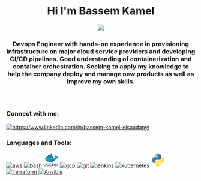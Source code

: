 <h1 align="center">Hi I'm Bassem Kamel</h1>



<div id="header" align="center">
  <img src="https://media.giphy.com/media/jdPMeyv9rn0hZHh8n9/giphy.gif" width="200"/>
</div>



<h3 align="center">Devops Engineer with hands-on experience in provisioning infrastructure on major cloud service providers and developing CI/CD pipelines. Good understanding of containerization and container orchestration. Seeking to apply my knowledge to help the company deploy and manage new products as well as improve my own skills. </h3>
<h3>  <br> </h3>
<h3 align="left">Connect with me:</h3>
<p align="left">
<a href="https://linkedin.com/in/https://www.linkedin.com/in/bassem-kamel-elsaadany/" target="blank"><img align="center" src="https://raw.githubusercontent.com/rahuldkjain/github-profile-readme-generator/master/src/images/icons/Social/linked-in-alt.svg" alt="https://www.linkedin.com/in/bassem-kamel-elsaadany/" height="30" width="40" /></a>
</p>

<h3 align="left">Languages and Tools:</h3>
<p align="left"> <a href="https://aws.amazon.com" target="_blank" rel="noreferrer"> <img src="https://cdn.icon-icons.com/icons2/2407/PNG/512/aws_icon_146074.png" alt="aws" width="50" height="50"/> </a> 
<a href="https://www.gnu.org/software/bash/" target="_blank" rel="noreferrer"> <img src="https://drive.google.com/uc?id=1nNlE_mnLOtG2eJsgJr4uHhP3hF-MDZCD" alt="bash" width="40" height="40"/> </a> <a href="https://www.docker.com/" target="_blank" rel="noreferrer"> <img src="https://raw.githubusercontent.com/devicons/devicon/master/icons/docker/docker-original-wordmark.svg" alt="docker" width="40" height="40"/> </a> <a href="https://cloud.google.com" target="_blank" rel="noreferrer"> <img src="https://www.vectorlogo.zone/logos/google_cloud/google_cloud-icon.svg" alt="gcp" width="40" height="40"/> </a> <a href="https://git-scm.com/" target="_blank" rel="noreferrer"> <img src="https://www.vectorlogo.zone/logos/git-scm/git-scm-icon.svg" alt="git" width="40" height="40"/> </a> <a href="https://www.jenkins.io" target="_blank" rel="noreferrer"> <img src="https://www.vectorlogo.zone/logos/jenkins/jenkins-icon.svg" alt="jenkins" width="40" height="40"/> </a> <a href="https://kubernetes.io" target="_blank" rel="noreferrer"> <img src="https://www.vectorlogo.zone/logos/kubernetes/kubernetes-icon.svg" alt="kubernetes" width="40" height="40"/> </a> <a href="https://www.python.org" target="_blank" rel="noreferrer"> <img src="https://raw.githubusercontent.com/devicons/devicon/master/icons/python/python-original.svg" alt="python" width="40" height="40"/> </a>
<a href="https://www.terraform.io/" target="_blank" rel="noreferrer"> <img src="https://avatars.githubusercontent.com/u/52939924?v=4" alt="Terraform" width="40" height="40"/> </a> 
<a href="https://www.ansible.com/" target="_blank" rel="noreferrer"> <img src="https://redhat.gallerycdn.vsassets.io/extensions/redhat/ansible/0.10.0/1653409242317/Microsoft.VisualStudio.Services.Icons.Default" alt="Ansible" width="40" height="40"/> </a> 
</p>


















<!--
**Bassem-Kamel/Bassem-Kamel** is a ✨ _special_ ✨ repository because its `README.md` (this file) appears on your GitHub profile.

Here are some ideas to get you started:

- 🔭 I’m currently working on ...
- 🌱 I’m currently learning ...
- 👯 I’m looking to collaborate on ...
- 🤔 I’m looking for help with ...
- 💬 Ask me about ...
- 📫 How to reach me: ...
- 😄 Pronouns: ...
- ⚡ Fun fact: ...
-->
